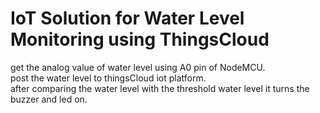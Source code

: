 # IoT Solution for Water Level Monitoring using ThingsCloud

 
 get the analog value of water level using A0 pin of NodeMCU.    
 post the water level to thingsCloud iot platform.     
 after comparing the water level with the threshold water level it turns the buzzer and led on.    